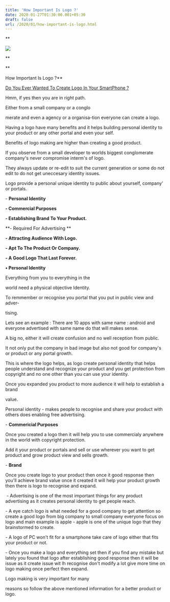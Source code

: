 ```yaml
---
title: 'How Important Is Logo ?'
date: 2020-01-27T01:30:00.001+05:30
draft: false
url: /2020/01/how-important-is-logo.html
---
```


**  

[![](https://lh3.googleusercontent.com/-7uOuaCdhj2w/Xi6Q4YIzWrI/AAAAAAAAA94/W1jJBAZwa50rth_sr9023LX7L1u9g7KxQCLcBGAsYHQ/s1600/IMG_20200127_125704_705.jpg)](https://lh3.googleusercontent.com/-7uOuaCdhj2w/Xi6Q4YIzWrI/AAAAAAAAA94/W1jJBAZwa50rth_sr9023LX7L1u9g7KxQCLcBGAsYHQ/s1600/IMG_20200127_125704_705.jpg)

**

**

How Important Is Logo ?**

  

[Do You Ever Wanted To Create Logo In Your SmartPhone ?](http://www.techtracker.in/2020/01/how-to-create-logo-for-free-in-android_26.html)  

  

Hmm, if yes then you are in right path.

  

Either from a small company or a conglo

merate and even a agency or a organisa-tion everyone can create a logo.

  

Having a logo have many benefits and it helps building personal identity to your product or any other portal and even your self.

  

Benefits of logo making are higher than creating a good product.

  

If you observe from a small developer to worlds biggest conglomerate company's never compromise interm's of logo.

  

They always update or re-edit to suit the current generation or some do not edit to do not get uneccesary identity issues.

  

Logo provide a personal unique identity to public about yourself, company' or portals.

  

\- **Personal Identity**

**\- Commercial Purposes**

**\- Establishing Brand To Your Product.**

**\- Required For Advertising **

**\- Attracting Audience With Logo.**

**\- Apt To The Product Or Company.**

**\- A Good Logo That Last Forever.**

**• Personal Identity**

  

Everything from you to everything in the

world need a physical objective Identity.

  

To remmember or recognise you portal that you put in public view and adver-

tising.

  

Lets see an example : There are 10 apps with same name : android and everyone advertised with same name do that will makes sense.

  

A big no, either it will create confusion and no well reception from public.

  

It not only put the company in bad image but also not good for company's or product or any portal growth.

  

This is where the logo helps, as logo create personal identity that helps people understand and recognize your product and you get protection from copyright and no one other than you can use your identity.

  

Once you expanded you product to more audience it will help to establish a brand

value.

  

Personal identity - makes people to recognise and share your product with others does enabling free advertising.

  

\- **Commericial Purposes**

  

Once you created a logo then it will help you to use commercialy anywhere in the world with copyright protection.

  

Add it your product or portals and sell or use wherever you want to get product and grow product view and sells growth.

  

\- **Brand**

  

Once you create logo to your product then once it good response then you'll achieve brand value once it created it will help your product growth then there is logo to recognise and expand.

  

 - Advertising is one of the most important things for any product advertising as it creates personal identity to get people reach.

  

\- A eye catch logo is what needed for a good company to get attention so create a good logo from big company to small company everyone focus on logo and main example is apple - apple is one of the unique logo that they brainstormed to create.

  

\- A logo of PC won't fit for a smartphone take care of logo either that fits your product or not.

  

\- Once you make a logo and everything set then if you find any mistake but lately you found that logo after establishing good response then it will be issue as it create issue wit lh recognise don't modify a lot give more time on logo making once perfect then expand.

  

Logo making is very important for many

reasons so follow the above mentioned information for a better product or logo.